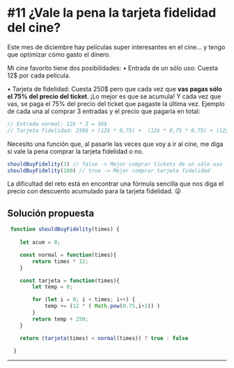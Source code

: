# #11 ¿Vale la pena la tarjeta fidelidad del cine? 

Este mes de diciembre hay películas super interesantes en el cine... y tengo que optimizar cómo gasto el dinero.

Mi cine favorito tiene dos posibilidades:
• Entrada de un sólo uso: Cuesta 12$ por cada película.

• Tarjeta de fidelidad: Cuesta 250$ pero que cada vez que **vas pagas sólo el 75% del precio del ticket**. ¡Lo mejor es que se acumula! Y cada vez que vas, se paga el 75% del precio del ticket que pagaste la última vez.
Ejemplo de cada una al comprar 3 entradas y el precio que pagaría en total:
```javascript
// Entrada normal: 12$ * 3 = 36$
// Tarjeta fidelidad: 250$ + (12$ * 0,75) +  (12$ * 0,75 * 0,75) + (12$ * 0,75 * 0,75 * 0,75) = 270,8125$
```

Necesito una función que, al pasarle las veces que voy a ir al cine, me diga si vale la pena comprar la tarjeta fidelidad o no.

```javascript
shouldBuyFidelity(1) // false -> Mejor comprar tickets de un sólo uso
shouldBuyFidelity(100) // true -> Mejor comprar tarjeta fidelidad
```
La dificultad del reto está en encontrar una fórmula sencilla que nos diga el precio con descuento acumulado para la tarjeta fidelidad. 😜

## Solución propuesta

```javascript
 function shouldBuyFidelity(times) {
  
    let acum = 0;

    const normal = function(times){
        return times * 12;
    }

    const tarjeta = function(times){
        let temp = 0;

        for (let i = 0; i < times; i++) {
            temp += (12 * ( Math.pow(0.75,i+1)) )
        }
        return temp + 250;
    }

    return (tarjeta(times) < normal(times)) ? true : false

  }
```

---